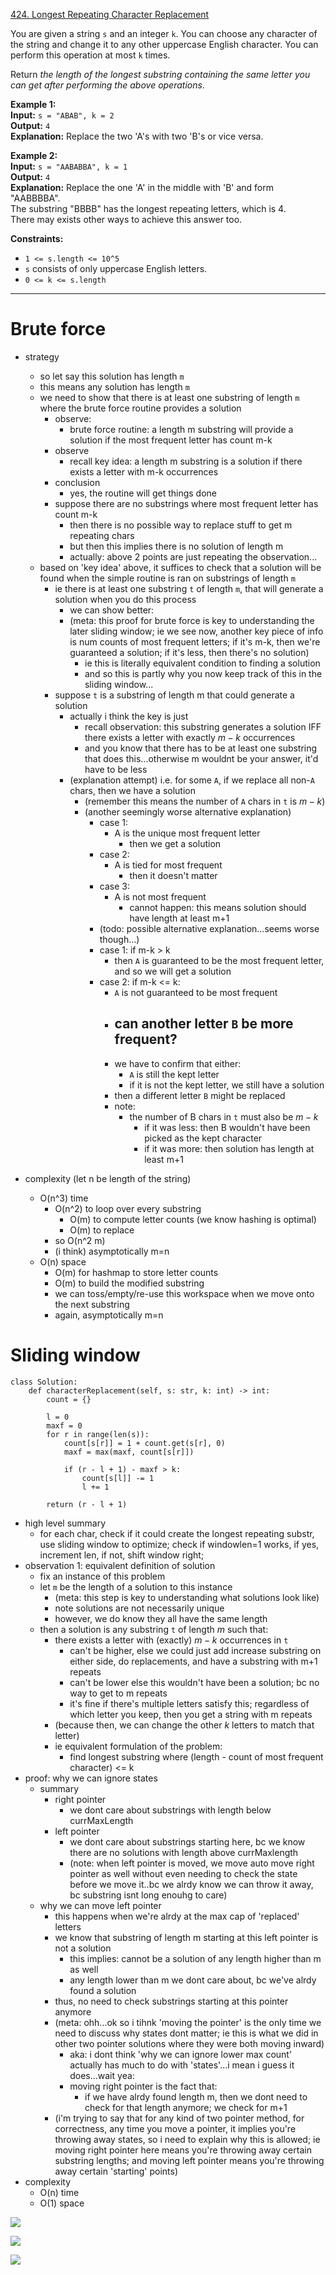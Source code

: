 [424. Longest Repeating Character Replacement](https://leetcode.com/problems/longest-repeating-character-replacement/)

You are given a string `s` and an integer `k`. You can choose any character of the string and change it to any other uppercase English character. You can perform this operation at most `k` times.

Return _the length of the longest substring containing the same letter you can get after performing the above operations_.

**Example 1:**  
**Input:** `s = "ABAB", k = 2`  
**Output:** `4`  
**Explanation:** Replace the two 'A's with two 'B's or vice versa.  

**Example 2:**  
**Input:** `s = "AABABBA", k = 1`  
**Output:** `4`  
**Explanation:** Replace the one 'A' in the middle with 'B' and form "AABBBBA".  
The substring "BBBB" has the longest repeating letters, which is 4.  
There may exists other ways to achieve this answer too.  

**Constraints:**
- `1 <= s.length <= 10^5`
- `s` consists of only uppercase English letters.
- `0 <= k <= s.length`

---


# Brute force
- strategy

 
	- so let say this solution has length `m`
	- this means any solution has length `m`
	- we need to show that there is at least one substring of length `m` where the brute force routine provides a solution
		- observe:
			- brute force routine: a length m substring will provide a solution if the most frequent letter has count m-k
		- observe
			- recall key idea: a length m substring is a solution if there exists a letter with m-k occurrences
		- conclusion
			- yes, the routine will get things done
		- suppose there are no substrings where most frequent letter has count m-k
			- then there is no possible way to replace stuff to get m repeating chars
			- but then this implies there is no solution of length m 
			- actually: above 2 points are just repeating the observation...
	- based on 'key idea' above, it suffices to check that a solution will be found when the simple routine is ran on substrings of length `m`
		- ie there is at least one substring `t` of length `m`, that will generate a solution when you do this process
			- we can show better: 
			- (meta: this proof for brute force is key to understanding the later sliding window; ie we see now, another key piece of info is num counts of most frequent letters; if it's m-k, then we're guaranteed a solution; if it's less, then there's no solution)
				- ie this is literally equivalent condition to finding a solution
				- and so this is partly why you now keep track of this in the sliding window...
		- suppose `t` is a substring of length m that could generate a solution
			- actually i think the key is just
				- recall observation: this substring generates a solution IFF there exists a letter with exactly $m-k$ occurrences
				- and you know that there has to be at least one substring that does this...otherwise m wouldnt be your answer, it'd have to be less
			- (explanation attempt) i.e. for some `A`, if we replace all non-`A` chars, then we have a solution
				- (remember this means the number of `A` chars in `t` is $m-k$)
				- (another seemingly worse alternative explanation)
					- case 1:
						- A is the unique most frequent letter
							- then we get a solution
					- case 2:
						- A is tied for most frequent
							- then it doesn't matter 
					- case 3:
						- A is not most frequent
							- cannot happen: this means solution should have length at least m+1
					- (todo: possible alternative explanation...seems worse though...)
					- case 1: if m-k > k
						- then `A` is guaranteed to be the most frequent letter, and so we will get a solution
					- case 2: if m-k <= k:
						- `A` is not guaranteed to be most frequent
						- can another letter `B` be more frequent? 
							- 
						- we have to confirm that either:
							- `A` is still the kept letter
							- if it is not the kept letter, we still have a solution
						- then a different letter `B` might be replaced
						- note:
							- the number of B chars in `t` must also be $m-k$
								- if it was less: then B wouldn't have been picked as the kept character
								- if it was more: then solution has length at least m+1
- complexity (let n be length of the string)
	- O(n^3) time
		- O(n^2) to loop over every substring
			- O(m) to compute letter counts (we know hashing is optimal)
			- O(m) to replace
		- so O(n^2 m)
		- (i think) asymptotically m=n
	- O(n) space
		- O(m) for hashmap to store letter counts
		- O(m) to build the modified substring
		- we can toss/empty/re-use this workspace when we move onto the next substring
		- again, asymptotically m=n



# Sliding window
```
class Solution:
    def characterReplacement(self, s: str, k: int) -> int:
        count = {}
        
        l = 0
        maxf = 0
        for r in range(len(s)):
            count[s[r]] = 1 + count.get(s[r], 0)
            maxf = max(maxf, count[s[r]])

            if (r - l + 1) - maxf > k:
                count[s[l]] -= 1
                l += 1

        return (r - l + 1)
```

- high level summary
	- for each char, check if it could create the longest repeating substr, use sliding window to optimize; check if windowlen=1 works, if yes, increment len, if not, shift window right;
- observation 1: equivalent definition of solution
	- fix an instance of this problem
	- let `m` be the length of a solution to this instance
		- (meta: this step is key to understanding what solutions look like)
		- note solutions are not necessarily unique
		- however, we do know they all have the same length
	- then a solution is any substring `t` of length $m$ such that:
		- there exists a letter with (exactly) $m-k$ occurrences in `t`
			- can't be higher, else we could just add increase substring on either side, do replacements, and have a substring with m+1 repeats
			- can't be lower else this wouldn't have been a solution; bc no way to get to m repeats
			- it's fine if there's multiple letters satisfy this; regardless of which letter you keep, then you get a string with m repeats
		- (because then, we can change the other $k$ letters to match that letter)
		- ie equivalent formulation of the problem:
			- find longest substring where (length - count of most frequent character) <= k
- proof: why we can ignore states
	- summary
		- right pointer
			- we dont care about substrings with length below currMaxLength
		- left pointer
			- we dont care about substrings starting here, bc we know there are no solutions with length above currMaxlength
			- (note: when left pointer is moved, we move auto move right pointer as well without even needing to check the state before we move it..bc we alrdy know we can throw it away, bc substring isnt long enouhg to care)
	- why we can move left pointer
		- this happens when we're alrdy at the max cap of 'replaced' letters
		- we know that substring of length m starting at this left pointer is not a solution
			- this implies: cannot be a solution of any length higher than m as well
			- any length lower than m we dont care about, bc we've alrdy found a solution
		- thus, no need to check substrings starting at this pointer anymore
		- (meta: ohh...ok so i tihnk 'moving the pointer' is the only time we need to discuss why states dont matter; ie this is what we did in other two pointer solutions where they were both moving inward)
			- aka: i dont think 'why we can ignore lower max count' actually has much to do with 'states'...i mean i guess it does...wait yea:
			- moving right pointer is the fact that:
				- if we have alrdy found length m, then we dont need to check for that length anymore; we check for m+1
		- (i'm trying to say that for any kind of two pointer method, for correctness, any time you move a pointer, it implies you're throwing away states, so i need to explain why this is allowed; ie moving right pointer here means you're throwing away certain substring lengths; and moving left pointer means you're throwing away certain 'starting' points)
- complexity
	- O(n) time
	- O(1) space


![](../!assets/attachments/Pasted%20image%2020240305182903.png)

![](../!assets/attachments/Pasted%20image%2020240305124914.png)




![](../!assets/attachments/Pasted%20image%2020240305182830.png)



